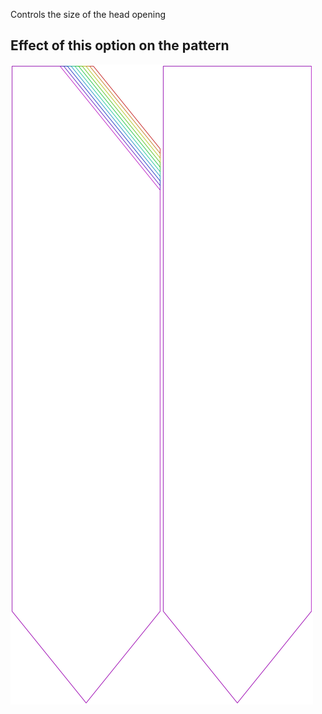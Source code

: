 Controls the size of the head opening

## Effect of this option on the pattern

![This image shows the effect of this option by superimposing several variants that have a different value for this option](walburga_headratio_sample.svg "Effect of this option on the pattern")

